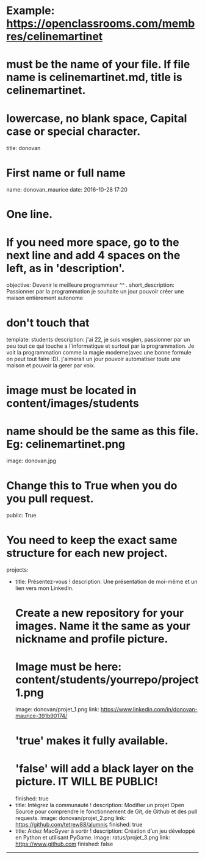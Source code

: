 
# Example: https://openclassrooms.com/membres/celinemartinet
# must be the name of your file. If file name is celinemartinet.md, title is celinemartinet.
# lowercase, no blank space, Capital case or special character.
title: donovan

# First name or full name
name: donovan_maurice
date: 2016-10-28 17:20

# One line.
# If you need more space, go to the next line and add 4 spaces on the left, as in 'description'.
objective: Devenir le meilleure programmeur ^^ .
short_description: Passionner par la programmation je souhaite un jour pouvoir créer une maison entièrement autonome

# don't touch that
template: students
description:
    j'ai 22, je suis vosgien, passionner par un peu tout ce qui touche a l'informatique et surtout par la programmation. Je voit la programmation comme la magie moderne(avec une bonne formule on peut tout faire :D). j'aimerait un jour pouvoir automatiser toute une maison et pouvoir la gerer par voix. 

# image must be located in content/images/students
# name should be the same as this file. Eg: celinemartinet.png
image: donovan.jpg

# Change this to True when you do you pull request.
public: True

# You need to keep the exact same structure for each new project.
projects:
  - title: Présentez-vous !
    description: Une présentation de moi-même et un lien vers mon LinkedIn.
    # Create a new repository for your images. Name it the same as your nickname and profile picture.
    # Image must be here: content/students/yourrepo/project1.png
    image: donovan/projet_1.png
    link: https://www.linkedin.com/in/donovan-maurice-391b90174/
    # 'true' makes it fully available.
    # 'false' will add a black layer on the picture. IT WILL BE PUBLIC!
    finished: true
  - title: Intégrez la communauté !
    description: Modifier un projet Open Source pour comprendre le fonctionnement de Git, de Github et des pull requests. 
    image: donovan/projet_2.png
    link: https://github.com/tetrew88/alumnis
    finished: true
  - title: Aidez MacGyver à sortir !
    description: Création d’un jeu développé en Python et utilisant PyGame.
    image: ratus/projet_3.png
    link: https://www.github.com
    finished: false
---
